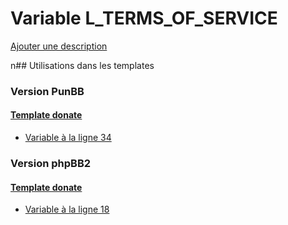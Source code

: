 # Variable L_TERMS_OF_SERVICE
[Ajouter une description](https://fa-tvars.appspot.com/L_TERMS_OF_SERVICE)

n## Utilisations dans les templates

### Version PunBB

#### [Template donate](punbb/donate.md)
* [Variable à la ligne 34](../punbb/donate.tpl#L34)

### Version phpBB2

#### [Template donate](subsilver/donate.md)
* [Variable à la ligne 18](../subsilver/donate.tpl#L18)
